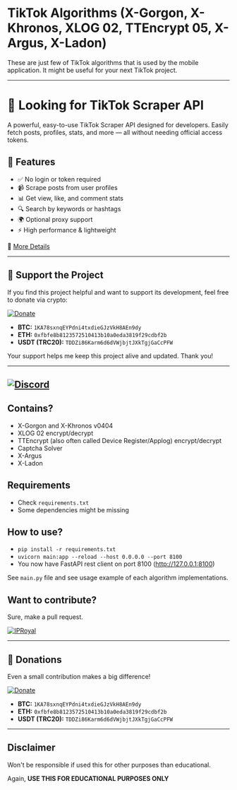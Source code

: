 # TikTok Algorithms (X-Gorgon, X-Khronos, XLOG 02, TTEncrypt 05, X-Argus, X-Ladon)

These are just few of TikTok algorithms that is used by the mobile application. It might be useful for your next TikTok project.

---

# 🎯 Looking for TikTok Scraper API

A powerful, easy-to-use TikTok Scraper API designed for developers. Easily fetch posts, profiles, stats, and more — all without needing official access tokens.

## 🚀 Features

- ✅ No login or token required
- 📹 Scrape posts from user profiles
- 📊 Get view, like, and comment stats
- 🔍 Search by keywords or hashtags
- 🌍 Optional proxy support
- ⚡ High performance & lightweight

🔗 [More Details](https://github.com/ssovit/tiktok-scraper)

---

## 💖 Support the Project

If you find this project helpful and want to support its development, feel free to donate via crypto:

[![Donate](https://img.shields.io/badge/Donate-OxaPay-blue?logo=bitcoin&style=for-the-badge)](https://pay.oxapay.com/43013861)

- **BTC:** `1KA78sxnqEYPdni4txdieGJzVkH8AEn9dy`
- **ETH:** `0xfbfe8b8123572510413b10a0eda3819f29cdbf2b`
- **USDT (TRC20):** `TDDZi86Karm6d6dVWjbjtJXkTgjGaCcPFW`

Your support helps me keep this project alive and updated. Thank you!

---
[![Discord](https://discord.com/api/guilds/820856055936188456/widget.png?style=banner4)](https://discord.gg/XBHydWEYZZ)
---

## Contains?
- X-Gorgon and X-Khronos v0404
- XLOG 02 encrypt/decrypt
- TTEncrypt (also often called Device Register/Applog) encrypt/decrypt
- Captcha Solver
- X-Argus
- X-Ladon

## Requirements
- Check `requirements.txt`
- Some dependencies might be missing

## How to use?
- `pip install -r requirements.txt`
- `uvicorn main:app --reload --host 0.0.0.0 --port 8100`
- You now have FastAPI rest client on port 8100 (http://127.0.0.1:8100)

See `main.py` file and see usage example of each algorithm implementations.

## Want to contribute?

Sure, make a pull request.

[![IPRoyal](assets/proxy.jpg)](https://iproyal.com/?r=ttproxy)

---

## 🙏 Donations

Even a small contribution makes a big difference!

[![Donate](https://img.shields.io/badge/Donate-OxaPay-blue?logo=bitcoin&style=for-the-badge)](https://pay.oxapay.com/43013861)

- **BTC:** `1KA78sxnqEYPdni4txdieGJzVkH8AEn9dy`
- **ETH:** `0xfbfe8b8123572510413b10a0eda3819f29cdbf2b`
- **USDT (TRC20):** `TDDZi86Karm6d6dVWjbjtJXkTgjGaCcPFW`

---

## Disclaimer

Won't be responsible if used this for other purposes than educational. 

Again, **USE THIS FOR EDUCATIONAL PURPOSES ONLY**